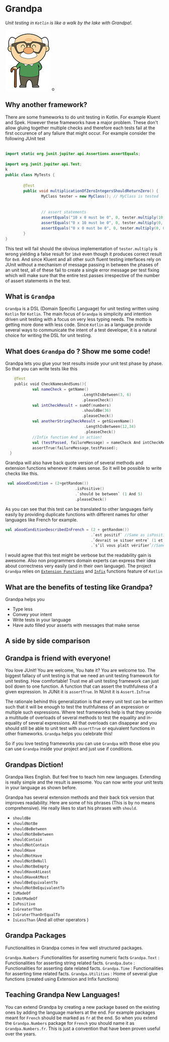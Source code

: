 # Grandpa
_Unit testing in `Kotlin` is like a walk by the lake with Grandpa!._ 

![Alt text](https://github.com/sudipto80/Grandpa/blob/master/free-cute-cartoon-grandpa-clip-art-jeiws6-clipart.png)
o
## Why another framework? 
There are some frameworks to do unit testing in Kotlin. For example Kluent and Spek. However these frameworks have a major problem. 
These don't allow gluing together multiple checks and therefore each tests fail at the first occurence of any faliure that might occur. For example consider the following JUnit test 

```java

import static org.junit.jupiter.api.Assertions.assertEquals;

import org.junit.jupiter.api.Test;
k
public class MyTests {

        @Test
        public void multiplicationOfZeroIntegersShouldReturnZero() {
                MyClass tester = new MyClass(); // MyClass is tested


                // assert statements
                assertEquals("10 x 0 must be 0", 0, tester.multiply(10, 0));
                assertEquals("0 x 10 must be 0", 0, tester.multiply(0, 10));
                assertEquals("0 x 0 must be 0", 0, tester.multiply(0, 0));
        }
}
```
This test will fail should the obvious implementation of `tester.multiply` is wrong yielding a false result for `10x0` even though it produces correct result for `0x0`. And since Kluent and all other such fluent testing interfaces rely on JUnit without a mechanism of message passing in between the phases of an unit test, all of these fail to create a single error message per test fixing which will make sure that the entire test passes irrespective of the number of assert statements in the test. 

## What is `Grandpa`

`Grandpa` is a DSL (Domain Specific Language) for unit testing written using `Kotlin` for `Kotlin`. The main focus of `Grandpa` is simplicity and intention driven unit testing with a focus on very less typing needs. The motto is getting more done with less code. 
Since `Kotlin` as a language provide several ways to communicate the intent of a test developer, it is a natural choice for writing the DSL for unit testing. 

## What does `Grandpa` do ? Show me some code!
Grandpa lets you glue your test results inside your unit test phase by phase. So that you can write tests like this 

```kotlin
    @Test
    public void CheckNamesAndSums(){
            val nameCheck = getName()
                                  .LengthIsBetween(3, 6)
                                  .pleaseCheck()
            val intCheckResult = sumOf(numbers)
                                  .shouldBe(36)
                                  .pleaseCheck()
            val anotherStringCheckResult = getGivenName()
                                   .LengthIsBetween(12,34)
                                   .pleaseCheck()
            //Infix function And in action!
            val (testPassed, failureMessage) = nameCheck And intCheckResult And anotherStringCheckResult
            assertTrue(failureMessage,testPassed);
  }
```
Grandpa will also have back quote version of several methods and extension functions whenever it makes sense. So it will be possible to write checks like this. 

```kotlin
 val aGoodCondition = (2+getRandom())
                               .isPositive()
                               .`should be between` (1 And 5)
                               .pleaseCheck()
``` 
As you can see that this test can be translated to other languages fairly easily by providing duplicate functions with different names for other languages like French for example. 

```kotlin
val aGoodConditionDescribedInFrench = (2 + getRandom())
                                      .`est positif` //Same as isPositive
                                      .`devrait se situer entre` (1 et 5) //Same as `should be between` (1 And 5)
                                      .`s’il vous plaît vérifier`//Same as pleaseCheck
```
I would agree that this test might be verbose but the readability gain is awesome. Also non programmers domain experts can express their idea about correctness very easily (and in their own language). The project `Grandpa` relies on [`Extension Functions`](https://kotlinlang.org/docs/reference/extensions.html) and [`Infix`](https://kotlinlang.org/docs/reference/functions.html) functions feature of `Kotlin`
 

## What are the benefits of testing like Grandpa?
Grandpa helps you 

* Type less 
* Convey your intent 
* Write tests in your language 
* Have auto filled your asserts with messages that make sense 

## A side by side comparison

## Grandpa is friend with everyone!
You love JUnit! You are welcome, You hate it? You are welcome too. The biggest fallacy of unit testing is that we need an unit testing framework for unit testing. How comfortable! Trust me all unit testing framework can just boil down to one function. A function that can assert the truthfulness of a given expression. In JUNit it is `assertTrue`. In NUnit it is `Assert.IsTrue` 

The rationale behind this generalization is that every unit test can be written such that it will be enough to test the truthfulness of an expression or multiple such expressions. Where test frameworks help is that they provide a multitude of overloads of several methods to test the equality and in-equality of several expressions. All that overloads can disappear and you should still be able to unit test with `assertTrue` or equivalent functions in other frameworks. `Grandpa` helps you celebrate this! 

So if you love testing frameworks you can use `Grandpa` with those else you can use `Grandpa` inside your project and just use if conditions. 

## Grandpas Diction!
Grandpa likes English. But feel free to teach him new languages. Extending is really simple and the result is awesome. You can now write your unit tests in your language as shown before. 

Grandpa has several extension methods and their back tick version that improves readability. Here are some of his phrases (This is by no means comprehensive). He really likes to start his phrases with `should`. 

* `shouldBe`
* `shouldNotBe`
* `shouldBeBetween` 
* `shouldNotBeBetween`
* `shouldContain`
* `shouldNotContain`
* `shouldHave`
* `shouldNotHave`
* `shouldNotBeNull`
* `shouldNotBeEmpty`
* `shouldHaveAtLeast`
* `shouldHaveAtMost`
* `shouldBeEquivalentTo`
* `shouldNotBeEquivalentTo`
* `IsMadeOf`
* `IsNotMadeOf`
* `IsPositive`
* `IsGreaterThan`
* `IsGraterThanOrEqualTo`
* `IsLessThan` (And all other operators )

## Grandpa Packages
Functionalities in Grandpa comes in few well structured packages. 

`Grandpa.Numbers` :Functionalities for asserting numeric facts
`Grandpa.Text` : Functionalities for asserting string related facts.
`Grandpa.Date` : Functionalities for asserting date related facts.
`Grandpa.Time` : Functionalities for asserting time related facts.
`Grandpa.Utilities` : Home of several glue functions (created using Extension and Infix functions) 

## Teaching Grandpa New Languages!
You can extend Grandpa by creating a new package based on the existing ones by adding the language markers at the end. For example packages meant for `French` should be marked as `fr` at the end. So when you extend the `Grandpa.Numbers` package for `French` you should name it as `Grandpa.Numbers.fr`. This is just a convention that have been proven useful over the years. 




